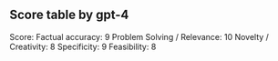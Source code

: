 ## Score table by gpt-4
Score: 
Factual accuracy: 9
Problem Solving / Relevance: 10
Novelty / Creativity: 8
Specificity: 9
Feasibility: 8